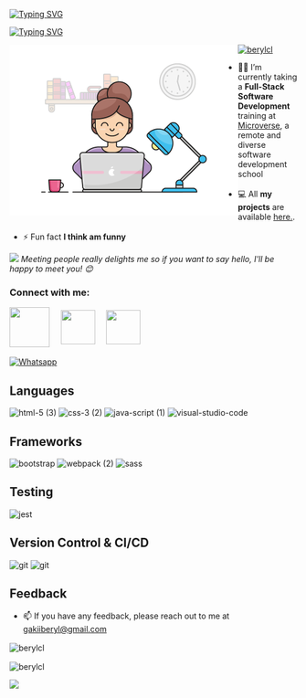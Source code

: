 
<!--
**berylcl/berylcl** is a ✨ _special_ ✨ repository because its `README.md` (this file) appears on your GitHub profile.

Here are some ideas to get you started:

- 🔭 I’m currently working on ...
- 🌱 I’m currently learning ...
- 👯 I’m looking to collaborate on ...
- 🤔 I’m looking for help with ...
- 💬 Ask me about ...
- 📫 How to reach me: ...
- 😄 Pronouns: ...
- ⚡ Fun fact: ...
-->
<p margin-left = "20px"><a href="https://git.io/typing-svg"><img src="https://readme-typing-svg.demolab.com?font=Fira+Code&pause=1000&color=0077b6&width=435&lines=Hi+%F0%9F%91%8B%F0%9F%8F%BF%2C+I'm+Gakii+Beryl" alt="Typing SVG" /></a><p>
<p><a href="https://git.io/typing-svg"><img src="https://readme-typing-svg.demolab.com?font=Fira+Code&pause=1000&color=0077b6&width=435&lines=A+passionate+full+stack+developer;From + Kenya" alt="Typing SVG" /></a><p>
<img align="left" margin-left = 10px alt="coding" width ="400" src="e726c74ac081eed50feee1433d12c998.gif">

<p align="left"> <a href="https://github.com/ryo-ma/github-profile-trophy"><img src="https://github-profile-trophy.vercel.app/?username=berylcl" alt="berylcl" /></a> </p>

-  👩‍💻 I’m currently taking a **Full-Stack Software Development** training at 
[Microverse](https://www.microverse.org/), a remote and diverse software development school<br></br>
- 💻 All **my projects** are available [here.](https://github.com/berylcl?tab=repositories).<br><br>
- ⚡ Fun fact **I think am funny**
<p><img  src="https://media.giphy.com/media/LnQjpWaON8nhr21vNW/giphy.gif" width="40"> <em>Meeting people really delights me so if you want to say hello, I'll be happy to meet you! 😊 </em><p>
<h3 align="left">Connect with me:</h3>
<!-- Social icons section -->
<p align="left">
 <a  href="https://www.linkedin.com/in/gakii-beryl-305391180/"  target="_blank">
<img  align="center"  src="https://user-images.githubusercontent.com/98466955/195613046-9ecccd6e-b96e-45f9-84b2-c7ea1086479f.gif" height="70"  width="70"  /></a>
&#8287;&#8287;&#8287;
<a  href="https://twitter.com/omg_its_beryl"  target="_blank">
<img  align="center"  src="https://user-images.githubusercontent.com/98466955/195566671-f3328fbe-1b77-4500-b6fb-b9d92fa9c011.gif" height="60"  width="60"  /></a>
&#8287;&#8287;&#8287;
<a href=mailto:gakiiberyl@gmail.com?subject="subject text">
<img  align="center"  src="https://user-images.githubusercontent.com/98466955/195565804-e5ee1df3-f584-4b6a-af87-581db17d3d77.gif"  height="60"  width="60"  /></a> 
&#8287;&#8287;&#8287;
<br><br>
<a href="https://api.whatsapp.com/send?phone=254701954204" target="_blank"><img src="https://img.shields.io/badge/WhatsApp-25D366?style=for-the-badge&logo=whatsapp&logoColor=white" alt="Whatsapp"></a>
&#8287;&#8287;&#8287;
<p align="left">
</p>

## Languages 
![html-5 (3)](https://user-images.githubusercontent.com/98466955/195468583-f1d0a3cc-e0d1-4626-8b11-10f58a3d8486.png)
![css-3 (2)](https://user-images.githubusercontent.com/98466955/195469125-5644400c-732b-4a43-a4e0-8c9213d84743.png)
![java-script (1)](https://user-images.githubusercontent.com/98466955/195469780-9aed5f72-82d8-4a93-ad21-2b6327b47b32.png)
![visual-studio-code](https://user-images.githubusercontent.com/98466955/195476626-69c30c8b-ca99-4e6d-88dc-1c9bad957454.png)

## Frameworks
![bootstrap](https://user-images.githubusercontent.com/98466955/195473368-f4b048b7-e3af-4cd3-a90f-f85834d4628a.png)
![webpack (2)](https://user-images.githubusercontent.com/98466955/195474253-40bebee2-5e4c-4503-8875-629961cd7b15.png)
![sass](https://user-images.githubusercontent.com/98466955/195476359-9250572e-a9c4-4f56-b400-aa49b9676403.png)


## Testing
![jest](https://user-images.githubusercontent.com/98466955/195473686-757890dd-97c6-414f-8d88-37ed3e6dfba4.png)

## Version Control & CI/CD
![git](https://user-images.githubusercontent.com/98466955/195476809-1dbe8838-a259-4cd5-a520-08a2d73a5b3d.png)
![git](https://img.icons8.com/color/48/null/gitlab.png)

## Feedback

- 📫 If you have any feedback, please reach out to me at gakiiberyl@gmail.com

<p><img align="center" src="https://github-readme-stats.vercel.app/api/top-langs?username=berylcl&show_icons=true&locale=en&layout=compact" alt="berylcl" /></p>

<p><img align="center" src="https://github-readme-streak-stats.herokuapp.com/?user=berylcl&" alt="berylcl" /></p>

![](https://komarev.com/ghpvc/?username=berylcl&color=dc143c)
